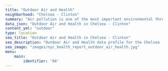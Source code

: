 ```yaml
---
title: "Outdoor Air and Health"
neighborhood: "Chelsea - Clinton"
summary: "Air pollution is one of the most important environmental threats to urban populations and while all people are exposed, pollutant emissions, levels of exposure, and population vulnerability vary across neighborhoods. Exposures to common air pollutants have been linked to respiratory and cardiovascular diseases, cancers, and premature deaths."
data_json: "Outdoor Air and Health in Chelsea - Clinton"
content_yml: "outdoor"
type: location
seo_title: "Outdoor Air and Health in Chelsea - Clinton"
seo_description: "Outdoor Air and Health data profile for the Chelsea - Clinton neighborhood of NYC."
seo_image: "images/nyc_health_report_outdoor_air_health.jpg"
menu:
    main:
        identifier: '04'
---
```

